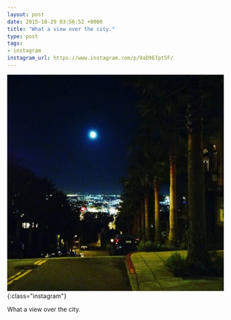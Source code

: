 ```yaml
---
layout: post
date: 2015-10-29 03:56:52 +0000
title: "What a view over the city."
type: post
tags:
- instagram
instagram_url: https://www.instagram.com/p/9aD9ETpt5F/
---
```


![Instagram - 9aD9ETpt5F](/assets/9aD9ETpt5F.jpg){:class="instagram"}

What a view over the city.
